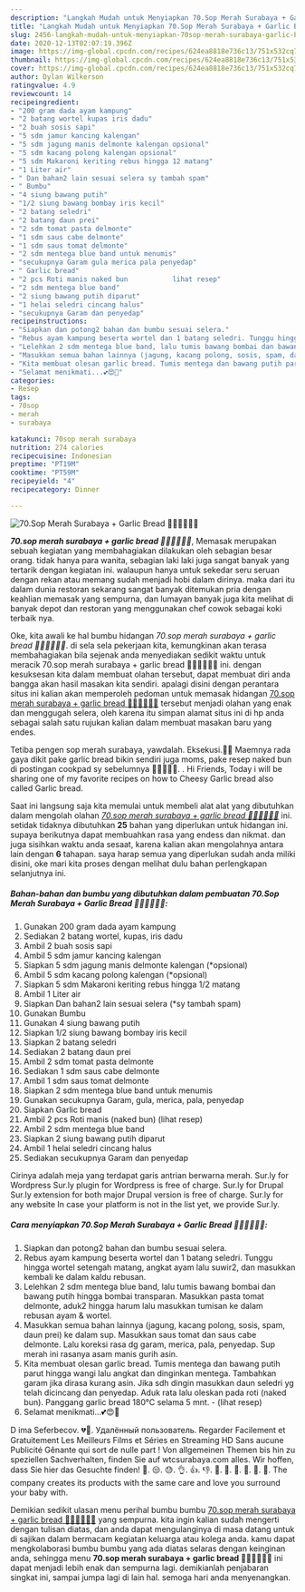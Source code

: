 ```yaml
---
description: "Langkah Mudah untuk Menyiapkan 70.Sop Merah Surabaya + Garlic Bread 🥖🥣🤤💕👌🏻 yang Enak Banget"
title: "Langkah Mudah untuk Menyiapkan 70.Sop Merah Surabaya + Garlic Bread 🥖🥣🤤💕👌🏻 yang Enak Banget"
slug: 2456-langkah-mudah-untuk-menyiapkan-70sop-merah-surabaya-garlic-bread-yang-enak-banget
date: 2020-12-13T02:07:19.396Z
image: https://img-global.cpcdn.com/recipes/624ea8818e736c13/751x532cq70/70sop-merah-surabaya-garlic-bread-🥖🥣🤤💕👌🏻-foto-resep-utama.jpg
thumbnail: https://img-global.cpcdn.com/recipes/624ea8818e736c13/751x532cq70/70sop-merah-surabaya-garlic-bread-🥖🥣🤤💕👌🏻-foto-resep-utama.jpg
cover: https://img-global.cpcdn.com/recipes/624ea8818e736c13/751x532cq70/70sop-merah-surabaya-garlic-bread-🥖🥣🤤💕👌🏻-foto-resep-utama.jpg
author: Dylan Wilkerson
ratingvalue: 4.9
reviewcount: 14
recipeingredient:
- "200 gram dada ayam kampung"
- "2 batang wortel kupas iris dadu"
- "2 buah sosis sapi"
- "5 sdm jamur kancing kalengan"
- "5 sdm jagung manis delmonte kalengan opsional"
- "5 sdm kacang polong kalengan opsional"
- "5 sdm Makaroni keriting rebus hingga 12 matang"
- "1 Liter air"
- " Dan bahan2 lain sesuai selera sy tambah spam"
- " Bumbu"
- "4 siung bawang putih"
- "1/2 siung bawang bombay iris kecil"
- "2 batang seledri"
- "2 batang daun prei"
- "2 sdm tomat pasta delmonte"
- "1 sdm saus cabe delmonte"
- "1 sdm saus tomat delmonte"
- "2 sdm mentega blue band untuk menumis"
- "secukupnya Garam gula merica pala penyedap"
- " Garlic bread"
- "2 pcs Roti manis naked bun           lihat resep"
- "2 sdm mentega blue band"
- "2 siung bawang putih diparut"
- "1 helai seledri cincang halus"
- "secukupnya Garam dan penyedap"
recipeinstructions:
- "Siapkan dan potong2 bahan dan bumbu sesuai selera."
- "Rebus ayam kampung beserta wortel dan 1 batang seledri. Tunggu hingga wortel setengah matang, angkat ayam lalu suwir2, dan masukkan kembali ke dalam kaldu rebusan."
- "Lelehkan 2 sdm mentega blue band, lalu tumis bawang bombai dan bawang putih hingga bombai transparan. Masukkan pasta tomat delmonte, aduk2 hingga harum lalu masukkan tumisan ke dalam rebusan ayam &amp; wortel."
- "Masukkan semua bahan lainnya (jagung, kacang polong, sosis, spam, daun prei) ke dalam sup. Masukkan saus tomat dan saus cabe delmonte. Lalu koreksi rasa dg garam, merica, pala, penyedap. Sup merah ini rasanya asam manis gurih asin."
- "Kita membuat olesan garlic bread. Tumis mentega dan bawang putih parut hingga wangi lalu angkat dan dinginkan mentega. Tambahkan garam jika dirasa kurang asin. Jika sdh dingin masukkan daun seledri yg telah dicincang dan penyedap. Aduk rata lalu oleskan pada roti (naked bun). Panggang garlic bread 180°C selama 5 mnt.           (lihat resep)"
- "Selamat menikmati...💕😍🥣"
categories:
- Resep
tags:
- 70sop
- merah
- surabaya

katakunci: 70sop merah surabaya 
nutrition: 274 calories
recipecuisine: Indonesian
preptime: "PT19M"
cooktime: "PT59M"
recipeyield: "4"
recipecategory: Dinner

---
```



![70.Sop Merah Surabaya + Garlic Bread 🥖🥣🤤💕👌🏻](https://img-global.cpcdn.com/recipes/624ea8818e736c13/751x532cq70/70sop-merah-surabaya-garlic-bread-🥖🥣🤤💕👌🏻-foto-resep-utama.jpg)

<b><i>70.sop merah surabaya + garlic bread 🥖🥣🤤💕👌🏻</i></b>, Memasak merupakan sebuah kegiatan yang membahagiakan dilakukan oleh sebagian besar orang. tidak hanya para wanita, sebagian laki laki juga sangat banyak yang tertarik dengan kegiatan ini. walaupun hanya untuk sekedar seru seruan dengan rekan atau memang sudah menjadi hobi dalam dirinya. maka dari itu dalam dunia restoran sekarang sangat banyak ditemukan pria dengan keahlian memasak yang sempurna, dan lumayan banyak juga kita melihat di banyak depot dan restoran yang menggunakan chef cowok sebagai koki terbaik nya.

Oke, kita awali ke hal bumbu hidangan <i>70.sop merah surabaya + garlic bread 🥖🥣🤤💕👌🏻</i>. di sela sela pekerjaan kita, kemungkinan akan terasa membahagiakan bila sejenak anda menyediakan sedikit waktu untuk meracik 70.sop merah surabaya + garlic bread 🥖🥣🤤💕👌🏻 ini. dengan kesuksesan kita dalam membuat olahan tersebut, dapat membuat diri anda bangga akan hasil masakan kita sendiri. apalagi disini dengan perantara situs ini kalian akan memperoleh pedoman untuk memasak hidangan <u>70.sop merah surabaya + garlic bread 🥖🥣🤤💕👌🏻</u> tersebut menjadi olahan yang enak dan menggugah selera, oleh karena itu simpan alamat situs ini di hp anda sebagai salah satu rujukan kalian dalam membuat masakan baru yang endes.

Tetiba pengen sop merah surabaya, yawdalah. Eksekusi.🤭😍 Maemnya rada gaya dikit pake garlic bread bikin sendiri juga moms, pake resep naked bun di postingan cookpad sy sebelumnya 🤭👌🏻🍞💕. . Hi Friends, Today i will be sharing one of my favorite recipes on how to Cheesy Garlic bread also called Garlic bread.


Saat ini langsung saja kita memulai untuk membeli alat alat yang dibutuhkan dalam mengolah olahan <u><i>70.sop merah surabaya + garlic bread 🥖🥣🤤💕👌🏻</i></u> ini. setidak tidaknya dibutuhkan <b>25</b> bahan yang diperlukan untuk hidangan ini. supaya berikutnya dapat membuahkan rasa yang endess dan nikmat. dan juga sisihkan waktu anda sesaat, karena kalian akan mengolahnya antara lain dengan <b>6</b> tahapan. saya harap semua yang diperlukan sudah anda miliki disini, oke mari kita proses dengan melihat dulu bahan perlengkapan selanjutnya ini.

<!--inarticleads1-->

##### Bahan-bahan dan bumbu yang dibutuhkan dalam pembuatan 70.Sop Merah Surabaya + Garlic Bread 🥖🥣🤤💕👌🏻:

1. Gunakan 200 gram dada ayam kampung
1. Sediakan 2 batang wortel, kupas, iris dadu
1. Ambil 2 buah sosis sapi
1. Ambil 5 sdm jamur kancing kalengan
1. Siapkan 5 sdm jagung manis delmonte kalengan (*opsional)
1. Ambil 5 sdm kacang polong kalengan (*opsional)
1. Siapkan 5 sdm Makaroni keriting rebus hingga 1/2 matang
1. Ambil 1 Liter air
1. Siapkan  Dan bahan2 lain sesuai selera (*sy tambah spam)
1. Gunakan  Bumbu
1. Gunakan 4 siung bawang putih
1. Siapkan 1/2 siung bawang bombay iris kecil
1. Siapkan 2 batang seledri
1. Sediakan 2 batang daun prei
1. Ambil 2 sdm tomat pasta delmonte
1. Sediakan 1 sdm saus cabe delmonte
1. Ambil 1 sdm saus tomat delmonte
1. Siapkan 2 sdm mentega blue band untuk menumis
1. Gunakan secukupnya Garam, gula, merica, pala, penyedap
1. Siapkan  Garlic bread
1. Ambil 2 pcs Roti manis (naked bun)           (lihat resep)
1. Ambil 2 sdm mentega blue band
1. Siapkan 2 siung bawang putih diparut
1. Ambil 1 helai seledri cincang halus
1. Sediakan secukupnya Garam dan penyedap


Cirinya adalah meja yang terdapat garis antrian berwarna merah. Sur.ly for Wordpress Sur.ly plugin for Wordpress is free of charge. Sur.ly for Drupal Sur.ly extension for both major Drupal version is free of charge. Sur.ly for any website In case your platform is not in the list yet, we provide Sur.ly. 

<!--inarticleads2-->

##### Cara menyiapkan 70.Sop Merah Surabaya + Garlic Bread 🥖🥣🤤💕👌🏻:

1. Siapkan dan potong2 bahan dan bumbu sesuai selera.
1. Rebus ayam kampung beserta wortel dan 1 batang seledri. Tunggu hingga wortel setengah matang, angkat ayam lalu suwir2, dan masukkan kembali ke dalam kaldu rebusan.
1. Lelehkan 2 sdm mentega blue band, lalu tumis bawang bombai dan bawang putih hingga bombai transparan. Masukkan pasta tomat delmonte, aduk2 hingga harum lalu masukkan tumisan ke dalam rebusan ayam &amp; wortel.
1. Masukkan semua bahan lainnya (jagung, kacang polong, sosis, spam, daun prei) ke dalam sup. Masukkan saus tomat dan saus cabe delmonte. Lalu koreksi rasa dg garam, merica, pala, penyedap. Sup merah ini rasanya asam manis gurih asin.
1. Kita membuat olesan garlic bread. Tumis mentega dan bawang putih parut hingga wangi lalu angkat dan dinginkan mentega. Tambahkan garam jika dirasa kurang asin. Jika sdh dingin masukkan daun seledri yg telah dicincang dan penyedap. Aduk rata lalu oleskan pada roti (naked bun). Panggang garlic bread 180°C selama 5 mnt. -           (lihat resep)
1. Selamat menikmati...💕😍🥣


D ima Seferbecov. 💔🥖. Удалённый пользователь. Regarder Facilement et Gratuitement Les Meilleurs Films et Séries en Streaming HD Sans aucune Publicité Gênante qui sort de nulle part ! Von allgemeinen Themen bis hin zu speziellen Sachverhalten, finden Sie auf wtcsurabaya.com alles. Wir hoffen, dass Sie hier das Gesuchte finden! 🤤. 😒. 😓. 👌. 👍. 👎. 🥖. 🥨. 🥯. 🥣. 🥗. 🍿. The company creates its products with the same care and love you surround your baby with. 

Demikian sedikit ulasan menu perihal bumbu bumbu <u>70.sop merah surabaya + garlic bread 🥖🥣🤤💕👌🏻</u> yang sempurna. kita ingin kalian sudah mengerti dengan tulisan diatas, dan anda dapat mengulanginya di masa datang untuk di sajikan dalam bermacam kegiatan keluarga atau kolega anda. kamu dapat mengkolaborasi bumbu bumbu yang ada diatas selaras dengan keinginan anda, sehingga menu <b>70.sop merah surabaya + garlic bread 🥖🥣🤤💕👌🏻</b> ini dapat menjadi lebih enak dan sempurna lagi. demikianlah penjabaran singkat ini, sampai jumpa lagi di lain hal. semoga hari anda menyenangkan.

